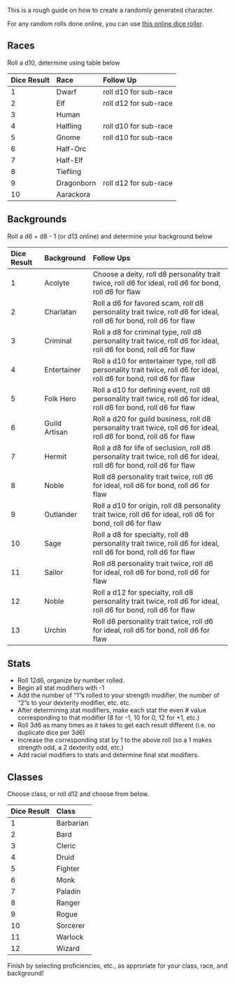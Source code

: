This is a rough guide on how to create a randomly generated character.

For any random rolls done online, you can use [this online dice roller](http://www.brockjones.com/dieroller/dice.htm).

Races
-----

Roll a d10, determine using table below

| Dice Result | Race       | Follow Up             |
|:------------|:-----------|:----------------------|
| 1           | Dwarf      | roll d10 for sub-race |
| 2           | Elf        | roll d12 for sub-race |
| 3           | Human      |                       |
| 4           | Halfling   | roll d10 for sub-race |
| 5           | Gnome      | roll d10 for sub-race |
| 6           | Half-Orc   |                       |
| 7           | Half-Elf   |                       |
| 8           | Tiefling   |                       |
| 9           | Dragonborn | roll d12 for sub-race |
| 10          | Aarackora  |                       |

Backgrounds
-----------

Roll a d6 + d8 - 1 (or d13 online) and determine your background below

| Dice Result | Background    | Follow Ups                                                                                                              |
|:------------|:--------------|:------------------------------------------------------------------------------------------------------------------------|
| 1           | Acolyte       | Choose a deity, roll d8 personality trait twice, roll d6 for ideal, roll d6 for bond, roll d6 for flaw                  |
| 2           | Charlatan     | Roll a d6 for favored scam, roll d8 personality trait twice, roll d6 for ideal, roll d6 for bond, roll d6 for flaw      |
| 3           | Criminal      | Roll a d8 for criminal type, roll d8 personality trait twice, roll d6 for ideal, roll d6 for bond, roll d6 for flaw     |
| 4           | Entertainer   | Roll a d10 for entertainer type, roll d8 personality trait twice, roll d6 for ideal, roll d6 for bond, roll d6 for flaw |
| 5           | Folk Hero     | Roll a d10 for defining event, roll d8 personality trait twice, roll d6 for ideal, roll d6 for bond, roll d6 for flaw   |
| 6           | Guild Artisan | Roll a d20 for guild business, roll d8 personality trait twice, roll d6 for ideal, roll d6 for bond, roll d6 for flaw   |
| 7           | Hermit        | Roll a d8 for life of seclusion, roll d8 personality trait twice, roll d6 for ideal, roll d6 for bond, roll d6 for flaw |
| 8           | Noble         | Roll d8 personality trait twice, roll d6 for ideal, roll d6 for bond, roll d6 for flaw                                  |
| 9           | Outlander     | Roll a d10 for origin, roll d8 personality trait twice, roll d6 for ideal, roll d6 for bond, roll d6 for flaw           |
| 10          | Sage          | Roll a d8 for specialty, roll d8 personality trait twice, roll d6 for ideal, roll d6 for bond, roll d6 for flaw         |
| 11          | Sailor        | Roll d8 personality trait twice, roll d6 for ideal, roll d6 for bond, roll d6 for flaw                                  |
| 12          | Noble         | Roll a d12 for specialty, roll d8 personality trait twice, roll d6 for ideal, roll d6 for bond, roll d6 for flaw        |
| 13          | Urchin        | Roll d8 personality trait twice, roll d6 for ideal, roll d6 for bond, roll d6 for flaw                                  |

Stats
-----

-	Roll 12d6, organize by number rolled.  
-	Begin all stat modifiers with -1  
-	Add the number of “1”s rolled to your strength modifier, the number of “2”s to your dexterity modifier, etc. etc.  
-	After determining stat modifiers, make each stat the even # value corresponding to that modifier (8 for -1, 10 for 0, 12 for +1, etc.)  
-	Roll 3d6 as many times as it takes to get each result different (i.e. no duplicate dice per 3d6)  
-	Increase the corresponding stat by 1 to the above roll (so a 1 makes strength odd, a 2 dexterity odd, etc.)  
-	Add racial modifiers to stats and determine final stat modifiers.

Classes
-------

Choose class, or roll d12 and choose from below.

| Dice Result | Class     |
|:------------|:----------|
| 1           | Barbarian |
| 2           | Bard      |
| 3           | Cleric    |
| 4           | Druid     |
| 5           | Fighter   |
| 6           | Monk      |
| 7           | Paladin   |
| 8           | Ranger    |
| 9           | Rogue     |
| 10          | Sorcerer  |
| 11          | Warlock   |
| 12          | Wizard    |

Finish by selecting proficiencies, etc., as approriate for your class, race, and background!
